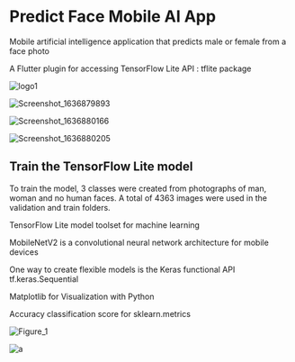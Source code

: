 # Predict Face Mobile AI App

Mobile artificial intelligence application that predicts male or female from a face photo

A Flutter plugin for accessing TensorFlow Lite API : tflite package






![logo1](https://user-images.githubusercontent.com/29830733/166163272-fb04e35a-239f-4612-904f-a48f3a95be6a.png)



![Screenshot_1636879893](https://user-images.githubusercontent.com/29830733/166163619-a81decbc-6f70-472d-ad20-5c21570eb5fc.png)



![Screenshot_1636880166](https://user-images.githubusercontent.com/29830733/166163630-bda89527-e7ef-4fbe-ad27-5b526320bfb9.png)


![Screenshot_1636880205](https://user-images.githubusercontent.com/29830733/166163635-56d32656-3570-4f1b-a5fb-d5460bbde8bc.png)




## Train the TensorFlow Lite model
To train the model, 3 classes were created from photographs of man, woman and no human faces. A total of 4363 images were used in the validation and train folders.

TensorFlow Lite model toolset for machine learning

MobileNetV2 is a convolutional neural network architecture for mobile devices

One way to create flexible models is the Keras functional API tf.keras.Sequential

Matplotlib for Visualization with Python

Accuracy classification score for sklearn.metrics


![Figure_1](https://user-images.githubusercontent.com/29830733/166166120-4361753f-8de2-49b2-ab69-0fcb67e00a77.png)


![a](https://user-images.githubusercontent.com/29830733/166166258-52b322d0-d6f0-4b87-876a-33c78344432c.jpg)
